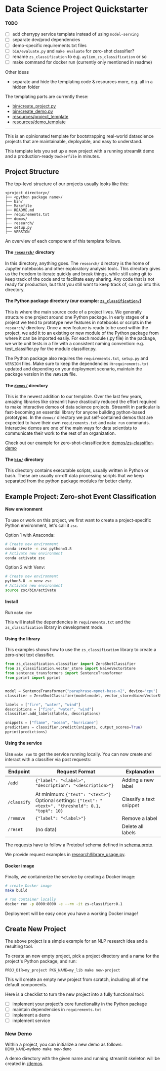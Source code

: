 # Data Science Project Quickstarter

#### TODO

- [ ] add cherrypy service template instead of using `model-serving`
- [ ] separate dev/prod dependencies
- [ ] demo-specific requirements.txt files
- [ ] `bin/evaluate.py` and `make evaluate` for zero-shot classifier?
- [ ] rename `zs_classification` to e.g. `aylien_zs_classification` or so
- [ ] make command for docker run (currently only mentioned in readme)

Other ideas
* separate and hide the templating code & resources more, e.g. all in a hidden folder

The templating parts are currently these:
* [bin/create_project.py](bin/create_project.py)
* [bin/create_demo.py](bin/create_demo.py)
* [resources/project_template](resources/project_template)
* [resources/demo_template](resources/demo_template)

-----

This is an opinionated template for bootstrapping real-world datascience projects that are maintainable, deployable, and easy to understand.

This template lets you set up a new project with a running streamlit demo and a production-ready `Dockerfile` in minutes.

## Project Structure

The top-level structure of our projects usually looks like this:
```
<project directory>/
├── <python package name>/
├── bin/
├── Makefile
├── README.md
├── requirements.txt
├── demos/
├── research/
├── setup.py
├── VERSION
```

An overview of each component of this template follows.

#### The [`research/`](research) directory

In this directory, anything goes. The `research/` directory is the home of Jupyter notebooks and other exploratory analysis tools. This directory gives us the freedom to iterate quickly and break things, while still using git to keep track of the code and to facilitate easy sharing. Any code that is not ready for production, but that you still want to keep track of, can go into this directory.

#### The Python package directory (our example: [`zs_classification/`](zs_classification))

This is where the main source code of a project lives. We generally structure one project around one Python package. In early stages of a project we tend to prototype new features in notebooks or scripts in the `research/` directory. Once a new feature is ready to be used within the project, we add it to an existing or new module of the Python package from where it can be imported easily. For each module (.py file) in the package, we write unit tests in a file with a consistent naming convention: e.g. test_classifier.py for the module classifier.py.

The Python package also requires the `requirements.txt`, `setup.py` and `VERSION` files. Make sure to keep the dependencies in`requirements.txt` updated and depending on your deployment scenario, maintain the package version in the `VERSION` file.

#### The [`demos/`](demos) directory
This is the newest addition to our template. Over the last few years, amazing libraries like streamlit have drastically reduced the effort required to make interactive demos of data science projects. Streamlit in particular is fast-becoming an essential library for anyone building python-based prototypes. In  the `demos/` directory we put self-contained demos that are expected to have their own `requirements.txt` and `make run` commands. Interactive demos are one of the main ways for data scientists to communicate their work to the rest of an organization.

Check out our example for zero-shot-classification: [demos/zs-classifier-demo](demos/zs-classifier-demo)

#### The [`bin/`](bin) directory
This directory contains executable scripts, usually written in Python or bash. These are usually on-off data processing scripts that we keep separated from the python package modules for better clarity.


## Example Project: Zero-shot Event Classification

#### New environment
To use or work on this project, we first want to create a project-specific Python environment, let's call it `zsc`. <br>

Option 1 with Anaconda:
```bash
# Create new environment
conda create -n zsc python=3.8
# Activate new environment
conda activate zsc
```

Option 2 with Venv:
```bash
# Create new environment
python3.8 -m venv zsc
# Activate new environment
source zsc/bin/activate
```


#### Install
Run `make dev`

This will install the dependencies in `requirements.txt` and the `zs_classification` library in development mode.

#### Using the library
This examples shows how to use the `zs_classification` library to create a zero-shot text classifier.
```python
from zs_classification.classifier import ZeroShotClassifier
from zs_classification.vector_store import NaiveVectorStore
from sentence_transformers import SentenceTransformer
from pprint import pprint


model = SentenceTransformer("paraphrase-mpnet-base-v2", device="cpu")
classifier = ZeroShotClassifier(model=model, vector_store=NaiveVectorStore())

labels = ["fire", "water", "wind"]
descriptions = ["fire", "water", "wind"]
classifier.add_labels(labels, descriptions)

snippets = ["flame", "ocean", "hurricane"]
predictions = classifier.predict(snippets, output_scores=True)
pprint(predictions)
```

#### Using the service
Use `make run` to get the service running locally. You can now create and interact with a classifier via post requests:

| Endpoint | Request Format | Explanation |
|---|---|---|
| `/add` | `{"label": "<label>", "description": "<description>"}` | Adding a new label |
| `/classify` | At minimum: `{"text": "<text>"}`<br>Optional settings: `{"text": "<text>", "threshold": 0.1, "topk": 10}` | Classify a text snippet |
| `/remove` | `{"label": "<label>"}` | Remove a label |
| `/reset` | (no data) | Delete all labels |

The requests have to follow a Protobuf schema defined in [schema.proto](schema.proto).

We provide request examples in [research/library_usage.py](research/service_usage.py).

#### Docker image
Finally, we containerize the service by creating a Docker image:

```bash
# create Docker image
make build

# run container locally
docker run -p 8000:8000 -e --rm -it zs-classifier:0.1
```

Deployment will be easy once you have a working Docker image!

## Create New Project
The above project is a simple example for an NLP research idea and a resulting tool.

To create an new empty project, pick a project directory and a name for the project's Python package, and run:

`PROJ_DIR=my_project PKG_NAME=my_lib make new-project`

This will create an empty new project from scratch, including all of the default components.

Here is a checklist to turn the new project into a fully functional tool:
- [ ] implement your project's core functionality in the Python package
- [ ] maintain dependencies in `requirements.txt`
- [ ] implement a demo
- [ ] implement service

### New Demo
Within a project, you can initialize a new demo as follows: <br>
`DEMO_NAME=mydemo make new-demo`

A demo directory with the given name and running streamlit skeleton will be created in [/demos](demos).
